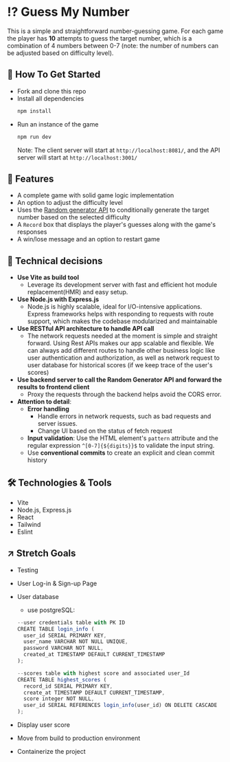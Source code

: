 # ⁉️ Guess My Number

This is a simple and straightforward number-guessing game. For each game the player has **10** attempts to guess the target number, which is a combination of 4 numbers between 0-7 (note: the number of numbers can be adjusted based on difficulty level).

## 🚀 How To Get Started

- Fork and clone this repo
- Install all dependencies
  ```bash
  npm install
  ```
- Run an instance of the game
  ```bash
  npm run dev
  ```
  Note: The client server will start at `http://localhost:8081/`, and the API server will start at `http://localhost:3001/`

## 💪 Features

- A complete game with solid game logic implementation
- An option to adjust the difficulty level
- Uses the [Random generator API](https://www.random.org/clients/http/api/) to conditionally generate the target number based on the selected difficulty
- A `Record` box that displays the player's guesses along with the game's responses
- A win/lose message and an option to restart game

## 🤔 Technical decisions

- **Use Vite as build tool**
  - Leverage its development server with fast and efficient hot module replacement(HMR) and easy setup.
- **Use Node.js with Express.js**
  - Node.js is highly scalable, ideal for I/O-intensive applications. Express frameworks helps with responding to requests with route support, which makes the codebase modularized and maintainable
- **Use RESTful API architecture to handle API call**
  - The network requests needed at the moment is simple and straight forward. Using Rest APIs makes our app scalable and flexible. We can always add different routes to handle other business logic like user authentication and authorization, as well as network request to user database for historical scores (if we keep trace of the user's scores)
- **Use backend server to call the Random Generator API and forward the results to frontend client**
  - Proxy the requests through the backend helps avoid the CORS error.
- **Attention to detail**:
  - **Error handling**
    - Handle errors in network requests, such as bad requests and server issues.
    - Change UI based on the status of fetch request
  - **Input validation**: Use the HTML element's `pattern` attribute and the regular expression `^[0-7]{${digits}}$` to validate the input string.
  - Use **conventional commits** to create an explicit and clean commit history

## 🛠️ Technologies & Tools

- Vite
- Node.js, Express.js
- React
- Tailwind
- Eslint

## ↗️ Stretch Goals

- Testing
- User Log-in & Sign-up Page
- User database

  - use postgreSQL:

  ```javascript
  --user credentials table with PK ID
  CREATE TABLE login_info (
    user_id SERIAL PRIMARY KEY,
    user_name VARCHAR NOT NULL UNIQUE,
    password VARCHAR NOT NULL,
    created_at TIMESTAMP DEFAULT CURRENT_TIMESTAMP
  );

  --scores table with highest score and associated user_Id
  CREATE TABLE highest_scores (
    record_id SERIAL PRIMARY KEY,
    create_at TIMESTAMP DEFAULT CURRENT_TIMESTAMP,
    score integer NOT NULL,
    user_id SERIAL REFERENCES login_info(user_id) ON DELETE CASCADE
  );
  ```

- Display user score
- Move from build to production environment
- Containerize the project
